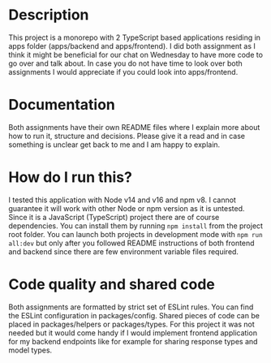 # Description
This project is a monorepo with 2 TypeScript based applications residing in apps folder (apps/backend and apps/frontend). I did both assignment as I think it might be beneficial for our chat on Wednesday to have more code to go over and talk about. In case you do not have time to look over both assignments I would appreciate if you could look into apps/frontend.

# Documentation
Both assignments have their own README files where I explain more about how to run it, structure and decisions. Please give it a read and in case something is unclear get back to me and I am happy to explain.

# How do I run this?
I tested this application with Node v14 and v16 and npm v8. I cannot guarantee it will work with other Node or npm version as it is untested. Since it is a JavaScript (TypeScript) project there are of course dependencies. You can install them by running `npm install` from the project root folder. You can launch both projects in development mode with `npm run all:dev` but only after you followed README instructions of both frontend and backend since there are few environment variable files required.

# Code quality and shared code
Both assignments are formatted by strict set of ESLint rules. You can find the ESLint configuration in packages/config. Shared pieces of code can be placed in packages/helpers or packages/types. For this project it was not needed but it would come handy if I would implement frontend application for my backend endpoints like for example for sharing response types and model types.